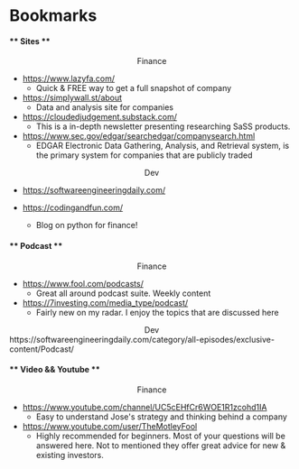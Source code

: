# Bookmarks


<!-- tabs:start -->

#### ** Sites **

<center>Finance</center>

* https://www.lazyfa.com/
  - Quick & FREE way to get a full snapshot of company
* https://simplywall.st/about
  - Data and analysis site for companies
* https://cloudedjudgement.substack.com/
  - This is a in-depth newsletter presenting researching SaSS products.
* https://www.sec.gov/edgar/searchedgar/companysearch.html
  - EDGAR Electronic Data Gathering, Analysis, and Retrieval system, is the primary system for companies that are publicly traded 


<center>Dev</center>

* https://softwareengineeringdaily.com/

* https://codingandfun.com/
  - Blog on python for finance!

#### ** Podcast **

<center>Finance</center>

* https://www.fool.com/podcasts/
  - Great all around podcast suite. Weekly content 
* https://7investing.com/media_type/podcast/
  - Fairly new on my radar. I enjoy the topics that are discussed here

<center>Dev</center>
https://softwareengineeringdaily.com/category/all-episodes/exclusive-content/Podcast/

#### ** Video && Youtube **

<center>Finance</center>

* https://www.youtube.com/channel/UC5cEHfCr6WOE1R1zcohd1IA
  - Easy to understand Jose's strategy and thinking behind a company
* https://www.youtube.com/user/TheMotleyFool
  - Highly recommended for beginners. Most of your questions will be answered here. Not to mentioned they offer great advice for new & existing investors. 

<!-- tabs:end -->